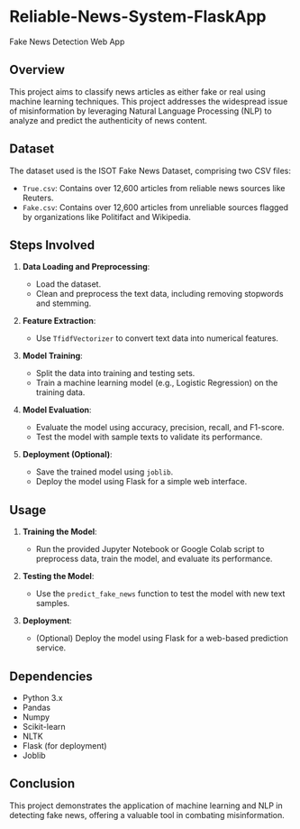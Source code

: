 # Reliable-News-System-FlaskApp
Fake News Detection Web App

## Overview

This project aims to classify news articles as either fake or real using machine learning techniques. This project addresses the widespread issue of misinformation by leveraging Natural Language Processing (NLP) to analyze and predict the authenticity of news content.

## Dataset

The dataset used is the ISOT Fake News Dataset, comprising two CSV files:
- `True.csv`: Contains over 12,600 articles from reliable news sources like Reuters.
- `Fake.csv`: Contains over 12,600 articles from unreliable sources flagged by organizations like Politifact and Wikipedia.

## Steps Involved

1. **Data Loading and Preprocessing**:
    - Load the dataset.
    - Clean and preprocess the text data, including removing stopwords and stemming.

2. **Feature Extraction**:
    - Use `TfidfVectorizer` to convert text data into numerical features.

3. **Model Training**:
    - Split the data into training and testing sets.
    - Train a machine learning model (e.g., Logistic Regression) on the training data.

4. **Model Evaluation**:
    - Evaluate the model using accuracy, precision, recall, and F1-score.
    - Test the model with sample texts to validate its performance.

5. **Deployment (Optional)**:
    - Save the trained model using `joblib`.
    - Deploy the model using Flask for a simple web interface.

## Usage

1. **Training the Model**:
    - Run the provided Jupyter Notebook or Google Colab script to preprocess data, train the model, and evaluate its performance.

2. **Testing the Model**:
    - Use the `predict_fake_news` function to test the model with new text samples.

3. **Deployment**:
    - (Optional) Deploy the model using Flask for a web-based prediction service.

## Dependencies

- Python 3.x
- Pandas
- Numpy
- Scikit-learn
- NLTK
- Flask (for deployment)
- Joblib

## Conclusion

This project demonstrates the application of machine learning and NLP in detecting fake news, offering a valuable tool in combating misinformation.

